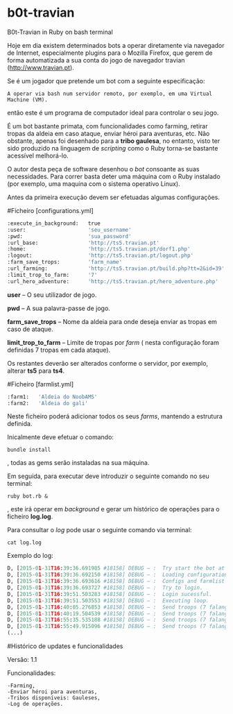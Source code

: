 # b0t-travian
B0t-Travian in Ruby on bash terminal

Hoje em dia existem determinados bots a operar diretamente via navegador de Internet, especialmente plugins para o Mozilla Firefox, que gerem de forma automatizada a sua conta do jogo de navegador travian (http://www.travian.pt).

Se é um jogador que pretende um bot com a seguinte especificação:

    A operar via bash num servidor remoto, por exemplo, em uma Virtual Machine (VM).
    
então este é um programa de computador ideal para controlar o seu jogo.

É um bot bastante primata, com funcionalidades como farming, retirar tropas da aldeia em caso ataque, enviar héroi para aventuras, etc. Não obstante, apenas foi desenhado para a **tribo gaulesa**, no entanto, visto ter sido produzido na linguagem de *scripting* como o Ruby torna-se bastante acessível melhorá-lo.

O autor desta peça de software desenhou  o *bot* consoante as suas necessidades. Para correr basta deter uma máquina com o Ruby instalado (por exemplo, uma maquina com o sistema operativo Linux).

Antes da primeira execução devem ser efetuadas algumas configurações.

#Ficheiro [configurations.yml]

```python
:execute_in_background:   true 
:user:                    'seu_username'
:pwd:                     'sua_password'
:url_base:                'http://ts5.travian.pt'
:home:                    'http://ts5.travian.pt/dorf1.php'
:logout:                  'http://ts5.travian.pt/logout.php'
:farm_save_trops:         'farm_name'
:url_farming:             'http://ts5.travian.pt/build.php?tt=2&id=39'
:limit_trop_to_farm:      '7'
:url_hero_adventure:      'http://ts5.travian.pt/hero_adventure.php'
```
**user** – O seu utilizador de jogo.

**pwd** – A sua palavra-passe de jogo.

**farm_save_trops** – Nome da aldeia para onde deseja enviar as tropas em caso de ataque.

**limit_trop_to_farm** – Limite de tropas por *farm* ( nesta configuração foram definidas 7 tropas em cada ataque).

Os restantes deverão ser alterados conforme o servidor, por exemplo, alterar **ts5** para **ts4**.

#Ficheiro [farmlist.yml]
```python
:farm1:   'Aldeia do NoobAMS'
:farm2:   'Aldeia do gali'
```

Neste ficheiro poderá adicionar todos os seus *farms*, mantendo a estrutura definida.

Inicalmente deve efetuar o comando:

    bundle install

, todas as gems serão instaladas na sua máquina.

Em seguida, para executar deve introduzir o seguinte comando no seu terminal:

    ruby bot.rb &

, este irá operar em *background* e gerar um histórico de operações para o ficheiro **log.log**.

Para consultar o *log* pode usar o seguinte comando via terminal:

    cat log.log

Exemplo do log:
```python
D, [2015-01-31T16:39:36.691985 #18158] DEBUG — :  Try start the bot at [2015-01-31 16:39:36].
D, [2015-01-31T16:39:36.692150 #18158] DEBUG — :  Loading configurations.
D, [2015-01-31T16:39:36.693616 #18158] DEBUG — :  Configs and farmlist loaded.
D, [2015-01-31T16:39:36.693727 #18158] DEBUG — :  Try to login.
D, [2015-01-31T16:39:51.503283 #18158] DEBUG — :  Login sucessful.
D, [2015-01-31T16:39:51.503553 #18158] DEBUG — :  Executing loop.
D, [2015-01-31T16:40:05.276853 #18158] DEBUG — :  Send troops (7 falanges) to farm Aldeia do NoobAMS.
D, [2015-01-31T16:40:19.504539 #18158] DEBUG — :  Send troops (7 falanges) to farm Aldeia do gali.
D, [2015-01-31T16:55:35.535188 #18158] DEBUG — :  Send troops (7 falanges) to farm Aldeia do NoobAMS.
D, [2015-01-31T16:55:49.915096 #18158] DEBUG — :  Send troops (7 falanges) to farm Aldeia do gali.
(...)
```

#Histórico de updates e funcionalidades

Versão: 1.1

Funcionalidades:

    -Farming,
    -Enviar héroi para aventuras,
    -Tribos disponíveis: Gauleses,
    -Log de operações.

 
